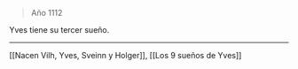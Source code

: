 > Año 1112

Yves tiene su tercer sueño.

---

[[Nacen Vilh, Yves, Sveinn y Holger]], [[Los 9 sueños de Yves]]